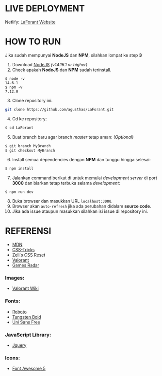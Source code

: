 # LIVE DEPLOYMENT

Netlify: [LaForant Website](https://laforant.netlify.app)

# HOW TO RUN

Jika sudah mempunyai **NodeJS** dan **NPM**, silahkan lompat ke step **3**

1. Download [NodeJS](https://nodejs.org/en/download/) _(v14.16.1 or higher)_
2. Check apakah **NodeJS** dan **NPM** sudah terinstall.

```shell
$ node -v
14.6.1
$ npm -v
7.12.0
```

3. Clone repository ini.

```bash
git clone https://github.com/agusthas/LaForant.git
```

4. Cd ke repository:

```bash
$ cd LaForant
```

5. Buat branch baru agar branch _master_ tetap aman: _(Optional)_

```bash
$ git branch MyBranch
$ git checkout MyBranch
```

6. Install semua dependencies dengan **NPM** dan tunggu hingga selesai:

```bash
$ npm install
```

7. Jalankan command berikut di untuk memulai _development server_ di port **3000** dan biarkan tetap terbuka selama _development_:

```shell
$ npm run dev
```

8. Buka browser dan masukkan URL `localhost:3000`.
9. Browser akan `auto-refresh` jika ada perubahan didalam **source code**.
10. Jika ada issue ataupun masukkan silahkan isi issue di repository ini.

# REFERENSI

- [MDN](https://developer.mozilla.org/en-US/)
- [CSS-Tricks](https://css-tricks.com/)
- [Zell's CSS Reset](https://github.com/zellwk/css-reset)
- [Valorant](https://playvalorant.com/en-us/)
- [Games Radar](https://www.gamesradar.com/best-fps-games/)

### Images:

- [Valorant Wiki](https://valorant.fandom.com/wiki/VALORANT_Wiki)

### Fonts:

- [Roboto](https://fonts.google.com/specimen/Roboto)
- [Tungsten Bold](https://freefontsfamily.com/tungsten-font-free-download/)
- [Uni Sans Free](https://www.1001fonts.com/uni-sans-font.html)

### JavaScript Library:

- [Jquery](https://jquery.com/)

### Icons:

- [Font Awesome 5](https://fontawesome.com)
